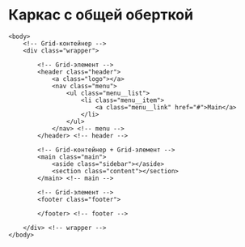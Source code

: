 # Каркас с общей оберткой

    <body>
        <!-- Grid-контейнер -->
        <div class="wrapper">

            <!-- Grid-элемент -->
            <header class="header">
                <a class="logo"></a>
                <nav class="menu">
                    <ul class="menu__list">
                        <li class="menu__item">
                            <a class="menu__link" href="#">Main</a>
                        </li>
                    </ul>
                </nav> <!-- menu -->
            </header> <!-- header -->

            <!-- Grid-контейнер + Grid-элемент -->
            <main class="main">
                <aside class="sidebar"></aside>
                <section class="content"></section>
            </main> <!-- main -->

            <!-- Grid-элемент -->
            <footer class="footer">

            </footer> <!-- footer -->

        </div> <!-- wrapper -->
    </body>